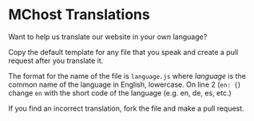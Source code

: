 # MChost Translations
Want to help us translate our website in your own language?

Copy the default template for any file that you speak and create a pull request after you translate it.

The format for the name of the file is `language.js` where *language* is the common name of the language in English, lowercase. On line 2 (`en: {`) change `en` with the short code of the language (e.g. en, de, es, etc.)

If you find an incorrect translation, fork the file and make a pull request.
